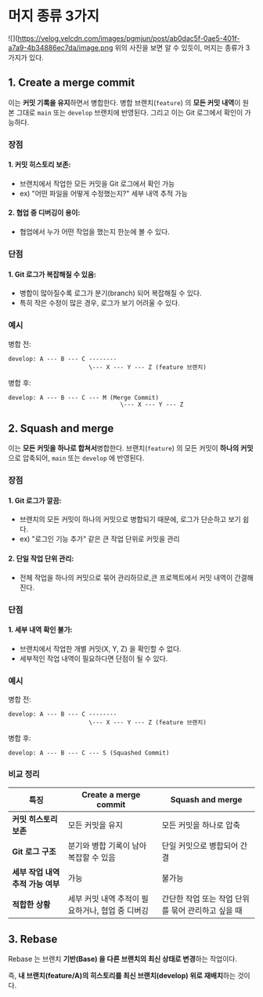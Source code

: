 머지 종류 3가지
===
![](https://velog.velcdn.com/images/pgmjun/post/ab0dac5f-0ae5-401f-a7a9-4b34886ec7da/image.png
위의 사진을 보면 알 수 있듯이, 머지는 종류가 3가지가 있다.

## 1. Create a merge commit
이는 **커밋 기록을 유지**하면서 병합한다. 병합 브랜치(`feature`) 의 **모든 커밋 내역**이 원본 그대로 `main` 또는 `develop` 브랜치에 반영된다. 그리고 이는 Git 로그에서 확인이 가능하다. 

### 장점
#### 1. 커밋 히스토리 보존:
- 브랜치에서 작업한 모든 커밋을 Git 로그에서 확인 가능
- ex) "어떤 파일을 어떻게 수정했는지?" 세부 내역 추적 가능

#### 2. 협업 중 디버깅이 용이:
- 협업에서 누가 어떤 작업을 했는지 한눈에 볼 수 있다.

### 단점
#### 1. Git 로그가 복잡해질 수 있음:
- 병합이 많아질수록 로그가 분기(branch) 되어 복잡해질 수 있다.
- 특히 작은 수정이 많은 경우, 로그가 보기 어려울 수 있다.


### 예시

병합  전:

```
develop: A --- B --- C --------
                       \--- X --- Y --- Z (feature 브랜치)
```

병합 후:
```
develop: A --- B --- C --- M (Merge Commit)
                                \--- X --- Y --- Z

```

## 2. Squash and merge
이는 **모든 커밋을 하나로 합쳐서**병합한다. 브랜치(`feature`) 의 모든 커밋이 **하나의 커밋**으로 압축되어, `main` 또는 `develop` 에 반영된다.

### 장점

#### 1. Git 로그가 깔끔:
- 브랜치의 모든 커밋이 하나의 커밋으로 병합되기 때문에, 로그가 단순하고 보기 쉽다.
- ex) "로그인 기능 추가" 같은 큰 작업 단위로 커밋을 관리

#### 2. 단일 작업 단위 관리:
- 전체 작업을 하나의 커밋으로 묶어 관리하므로,큰 프로젝트에서 커밋 내역이 간결해진다.


### 단점

#### 1. 세부 내역 확인 불가:
- 브랜치에서 작업한 개별 커밋(X, Y, Z) 을 확인할 수 없다.
- 세부적인 작업 내역이 필요하다면 단점이 될 수 있다.

### 예시

병합 전:
```
develop: A --- B --- C --------
                       \--- X --- Y --- Z (feature 브랜치)

```

병합 후:

```
develop: A --- B --- C --- S (Squashed Commit)
```

### 비교 정리

| **특징** | **Create a merge commit** | **Squash and merge** |
| --- | --- | --- |
| **커밋 히스토리 보존** | 모든 커밋을 유지 | 모든 커밋을 하나로 압축 |
| **Git 로그 구조** | 분기와 병합 기록이 남아 복잡할 수 있음 | 단일 커밋으로 병합되어 간결 |
| **세부 작업 내역 추적 가능 여부** | 가능 | 불가능 |
| **적합한 상황** | 세부 커밋 내역 추적이 필요하거나, 협업 중 디버깅 | 간단한 작업 또는 작업 단위를 묶어 관리하고 싶을 때 |

## 3. Rebase
Rebase 는 브랜치 **기반(Base) 을 다른 브랜치의 최신 상태로 변경**하는 작업이다. 

즉, **내 브랜치(feature/A)의 히스토리를 최신 브랜치(develop) 위로 재배치**하는 것이다.


